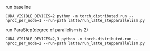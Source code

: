 run baseline
```
CUDA_VISIBLE_DEVICES=2 python -m torch.distributed.run --nproc_per_node=1 --run-path latte/run_latte_stepparallelism.py
```

run ParaStep(degree of parallelism is 2)
```
CUDA_VISIBLE_DEVICES=2,3 python -m torch.distributed.run --nproc_per_node=2 --run-path latte/run_latte_stepparallelism.py
```